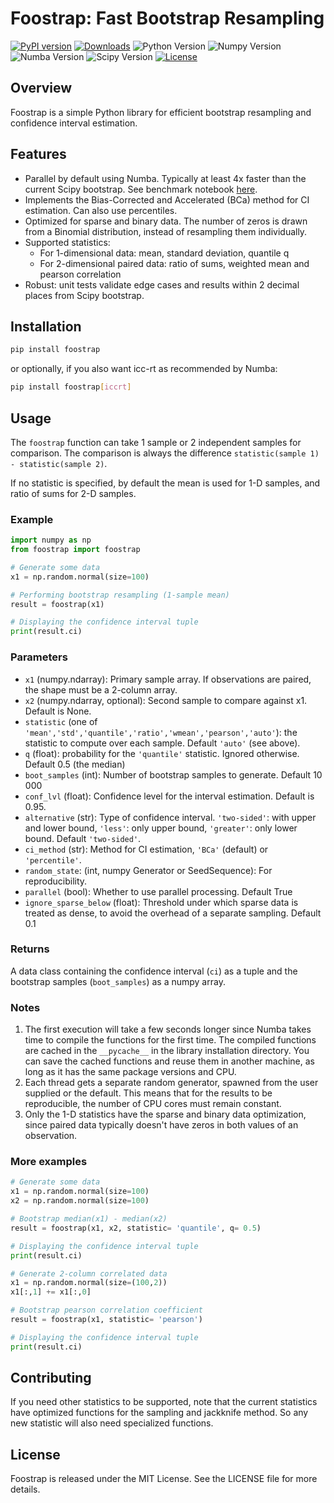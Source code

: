 # Foostrap: Fast Bootstrap Resampling

[![PyPI version](https://badge.fury.io/py/foostrap.svg)](https://badge.fury.io/py/foostrap)
[![Downloads](https://pepy.tech/badge/foostrap)](https://pepy.tech/project/foostrap)
![Python Version](https://img.shields.io/badge/python-3.10-orange.svg)
![Numpy Version](https://img.shields.io/badge/numpy-1.25-blue.svg)
![Numba Version](https://img.shields.io/badge/numba-0.61-blue.svg)
![Scipy Version](https://img.shields.io/badge/scipy-1.11-blue.svg)
[![License](https://img.shields.io/pypi/l/foostrap.svg)](https://github.com/japlete/foostrap/blob/main/LICENSE)

## Overview

Foostrap is a simple Python library for efficient bootstrap resampling and confidence interval estimation.

## Features

- Parallel by default using Numba. Typically at least 4x faster than the current Scipy bootstrap. See benchmark notebook [here](https://github.com/japlete/foostrap/blob/main/benchmark.ipynb).
- Implements the Bias-Corrected and Accelerated (BCa) method for CI estimation. Can also use percentiles.
- Optimized for sparse and binary data. The number of zeros is drawn from a Binomial distribution, instead of resampling them individually.
- Supported statistics:
  - For 1-dimensional data: mean, standard deviation, quantile q
  - For 2-dimensional paired data: ratio of sums, weighted mean and pearson correlation
- Robust: unit tests validate edge cases and results within 2 decimal places from Scipy bootstrap.

## Installation

```bash
pip install foostrap
```

or optionally, if you also want icc-rt as recommended by Numba:

```bash
pip install foostrap[iccrt]
```

## Usage

The `foostrap` function can take 1 sample or 2 independent samples for comparison. The comparison is always the difference `statistic(sample 1) - statistic(sample 2)`.

If no statistic is specified, by default the mean is used for 1-D samples, and ratio of sums for 2-D samples.

### Example

```python
import numpy as np
from foostrap import foostrap

# Generate some data
x1 = np.random.normal(size=100)

# Performing bootstrap resampling (1-sample mean)
result = foostrap(x1)

# Displaying the confidence interval tuple
print(result.ci)
```

### Parameters

- `x1` (numpy.ndarray): Primary sample array. If observations are paired, the shape must be a 2-column array.
- `x2` (numpy.ndarray, optional): Second sample to compare against x1. Default is None.
- `statistic` (one of `'mean','std','quantile','ratio','wmean','pearson','auto'`): the statistic to compute over each sample. Default `'auto'` (see above).
- `q` (float): probability for the `'quantile'` statistic. Ignored otherwise. Default 0.5 (the median)
- `boot_samples` (int): Number of bootstrap samples to generate. Default 10 000
- `conf_lvl` (float): Confidence level for the interval estimation. Default is 0.95.
- `alternative` (str): Type of confidence interval. `'two-sided'`: with upper and lower bound, `'less'`: only upper bound, `'greater'`: only lower bound. Default `'two-sided'`.
- `ci_method` (str): Method for CI estimation, `'BCa'` (default) or `'percentile'`.
- `random_state`: (int, numpy Generator or SeedSequence): For reproducibility.
- `parallel` (bool): Whether to use parallel processing. Default True
- `ignore_sparse_below` (float): Threshold under which sparse data is treated as dense, to avoid the overhead of a separate sampling. Default 0.1

### Returns

A data class containing the confidence interval (`ci`) as a tuple and the bootstrap samples (`boot_samples`) as a numpy array.

### Notes

1. The first execution will take a few seconds longer since Numba takes time to compile the functions for the first time. The compiled functions are cached in the `__pycache__` in the library installation directory. You can save the cached functions and reuse them in another machine, as long as it has the same package versions and CPU.
2. Each thread gets a separate random generator, spawned from the user supplied or the default. This means that for the results to be reproducible, the number of CPU cores must remain constant.
3. Only the 1-D statistics have the sparse and binary data optimization, since paired data typically doesn't have zeros in both values of an observation.

### More examples

```python
# Generate some data
x1 = np.random.normal(size=100)
x2 = np.random.normal(size=100)

# Bootstrap median(x1) - median(x2)
result = foostrap(x1, x2, statistic= 'quantile', q= 0.5)

# Displaying the confidence interval tuple
print(result.ci)

# Generate 2-column correlated data
x1 = np.random.normal(size=(100,2))
x1[:,1] += x1[:,0]

# Bootstrap pearson correlation coefficient
result = foostrap(x1, statistic= 'pearson')

# Displaying the confidence interval tuple
print(result.ci)
```

## Contributing

If you need other statistics to be supported, note that the current statistics have optimized functions for the sampling and jackknife method. So any new statistic will also need specialized functions.

## License

Foostrap is released under the MIT License. See the LICENSE file for more details.
